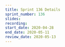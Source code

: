 ```yaml
---
title: Sprint 136 Details
sprint_number: 136
slides: 
recording: 
start_date: 2020-04-28
end_date: 2020-05-11
review_date: 2020-05-13
---
```

